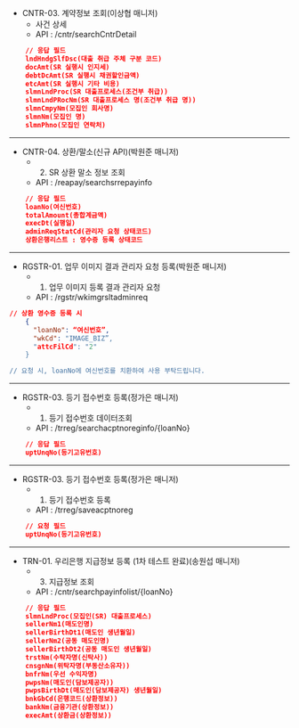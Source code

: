 - CNTR-03. 계약정보 조회(이상협 매니저)
	- 사건 상세
	- API : /cntr/searchCntrDetail
```json
	// 응답 필드
	lndHndgSlfDsc(대출 취급 주체 구분 코드)
	docAmt(SR 실행시 인지세)
	debtDcAmt(SR 실행시 채권할인금액)
	etcAmt(SR 실행시 기타 비용)
	slmnLndProc(SR 대출프로세스(조건부 취급))
	slmnLndPRocNm(SR 대출프로세스 명(조건부 취급 명))
	slmnCmpyNm(모집인 회사명)
	slmnNm(모집인 명)
	slmnPhno(모집인 연락처)
```

***

- CNTR-04. 상환/말소(신규 API)(박원준 매니저)
	- 2. SR 상환 말소 정보 조회
	- API : /reapay/searchsrrepayinfo
```json
	// 응답 필드
	loanNo(여신번호)
	totalAmount(총합계금액)
	execDt(실행일)
	adminReqStatCd(관리자 요청 상태코드)
	상환은행리스트 : 영수증 등록 상태코드
```

  ***

- RGSTR-01. 업무 이미지 결과 관리자 요청 등록(박원준 매니저)
	- 01. 업무 이미지 등록 결과 관리자 요청
	- API : /rgstr/wkimgrsltadminreq
```json
// 상환 영수증 등록 시 
    {
	  "loanNo": “여신번호”,
	  "wkCd": "IMAGE_BIZ”,
	  "attcFilCd": "2"
	}

// 요청 시, loanNo에 여신번호를 치환하여 사용 부탁드립니다.
```

***

- RGSTR-03. 등기 접수번호 등록(정가은 매니저)
	- 01. 등기 접수번호 데이터조회
	- API : /trreg/searchacptnoreginfo/{loanNo}
```json
	// 응답 필드
	uptUnqNo(등기고유번호)
```

***
- RGSTR-03. 등기 접수번호 등록(정가은 매니저)
	- 01. 등기 접수번호 등록
	- API : /trreg/saveacptnoreg
```json
	// 요청 필드
	uptUnqNo(등기고유번호)
```

***

- TRN-01. 우리은행 지급정보 등록 (1차 테스트 완료)(송원섭 매니저)
	- 03. 지급정보 조회
	- API : /cntr/searchpayinfolist/{loanNo}
```json
	// 응답 필드
	slmnLndProc(모집인(SR) 대출프로세스)
	sellerNm1(매도인명)
	sellerBirthDt1(매도인 생년월일)
	sellerNm2(공동 매도인명)
	sellerBirthDt2(공동 매도인 생년월일)
	trstNm(수탁자명(신탁사))
	cnsgnNm(위탁자명(부동산소유자))
	bnfrNm(우선 수익자명)
	pwpsNm(매도인(담보제공자))
	pwpsBirthDt(매도인(담보제공자) 생년월일)
	bnkGbCd(은행코드(상환정보))
	bankNm(금융기관(상환정보))
	execAmt(상환금(상환정보))
```
   